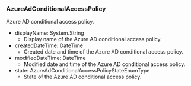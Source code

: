 ### AzureAdConditionalAccessPolicy
Azure AD conditional access policy.

- displayName: System.String
  - Display name of the Azure AD conditional access policy.
- createdDateTime: DateTime
  - Created date and time of the Azure AD conditional access policy.
- modifiedDateTime: DateTime
  - Modified date and time of the Azure AD conditional access policy.
- state: AzureAdConditionalAccessPolicyStateEnumType
  - State of the Azure AD conditional access policy.
